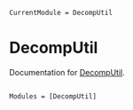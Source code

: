 ```@meta
CurrentModule = DecompUtil
```

# DecompUtil

Documentation for [DecompUtil](https://github.com/dev10110/DecompUtil.jl).

```@index
```

```@autodocs
Modules = [DecompUtil]
```
